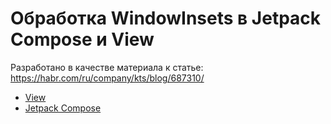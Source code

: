 # Обработка WindowInsets в Jetpack Compose и View

Разработано в качестве материала к статье: https://habr.com/ru/company/kts/blog/687310/
 
- [View](https://github.com/TimurChikishev/Insets/blob/main/sample-insets-view/README.md)
- [Jetpack Compose](https://github.com/TimurChikishev/Insets/blob/main/sample-insets-compose/README.md)





  
